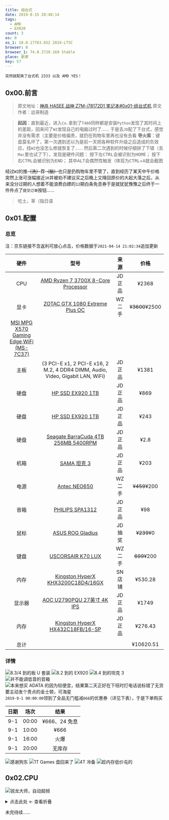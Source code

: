 ```yaml
---
title: 组台式
date: 2019-8-15 20:48:14
tags:
  - AMD
  - EX920
count: 3
os: 0
os_1: 10.0.17763.652 2019-LTSC
browser: 0
browser_1: 74.0.3729.169 Stable
place: 新家
key: 57
---
```

    突然就配爽了台式机 2333 以及 AMD YES！
<!-- more -->
## 0x00.前言
> 原文地址：[神舟 HASEE 战神 Z7M-i78172D1 笔记本#0x01-组台式机](./laptop.html#0x01-组台式机)
  原文作者：远哥制造

> **起因**：直到最近，进入`Co.`拿到了`T480`同样都是安装`Python`发现了其时间上的差距，回来问了`WZ`发现自己的电脑过时了……
于是去`JD`配了下台式，感觉并没有需求（主要是价格偏贵，就扔在购物车里再也没有去看
**导火索**：键盘莫名坏了，第一次遇到还以为是前一天把各种软件升级之后造成的负效应，找`WZ`也没怎么修就恢复了……
然后第二次遇到的时候仔细排了下错（去`Mac`里也试了下），发现是硬件问题：
按下左<kbd>CTRL</kbd>会被识别为<kbd>HOME</kbd>；
按下右<kbd>CTRL</kbd>会被识别为<kbd>END</kbd>；
其中<kbd>ALT</kbd>会偶然性触发（体现为<kbd>CTRL</kbd>+<kbd>A</kbd>就会截图

经过`WZ`的推~~（洗）~~荐~~（脑）~~也只是扔购物车里不管了，直到经历了某天中午价格突然上涨可涨幅接近`1K`并被劝不建议买之后晚上又降回原价的大起大落之后，从来没分过期的人想着不能浪费白嫖的`12`期白条免息券于是就犹犹豫豫之后终于一件件点了`提交订单`按钮……
> 吃土，草（指日语

## 0x01.配置
### 总览
注：京东链接不含返利可放心点击，价格数据于`2021-04-14 21:02:34`追加更新

硬件 | 型号 | 来源 | 价格
:---: | :---: | :---: | :---:
CPU | [AMD Ryzen 7 3700X 8-Core Processor](https://item.jd.com/100006391078.html) | JD 正品 | ¥2368
显卡 | [ZOTAC GTX 1080 Extreme Plus OC](https://www.techpowerup.com/gpu-specs/zotac-gtx-1080-extreme-plus-oc.b4139) | WZ 二手 | ~~¥3600~~¥2500
 | [MSI MPG X570 Gaming Edge WiFi (MS-7C37)](https://item.jd.com/100003809901.html) | | 
主板 | (3 PCI-E x1, 2 PCI-E x16, 2 M.2, 4 DDR4 DIMM, Audio, Video, Gigabit LAN, WiFi) | JD 正品 | ¥1381
硬盘 | [HP SSD EX920 1TB](https://item.jd.com/6209326.html) | JD 正品 | ¥869
硬盘 | [HP SSD EX920 1TB](https://item.jd.com/6209326.html) | JD 正品 | ¥243
硬盘 | [Seagate BarraCuda 4TB 256MB 5400RPM](https://item.jd.com/4220257.html) | JD 正品 | ¥2.8
机箱 | [SAMA 坦克 3](https://item.jd.com/100003124872.html) | JD 正品 | ¥203
电源 | [Antec NEO650](https://item.jd.com/1039354.html) | WZ 二手 | ~~¥459~~¥200
音箱 | [PHILIPS SPA1312](https://item.jd.com/172149.html) | JD 正品 | ¥98
鼠标 | [ASUS ROG Gladius](https://item.jd.com/12440466577.html) | JD 抽奖 | ~~¥239~~¥0
键盘 | [USCORSAIR K70 LUX](https://item.jd.com/41756364735.html) | WZ 二手 | ~~699~~¥200
内存 | [Kingston HyperX KHX3200C18D4/16GX](https://product.suning.com/0070092951/10705205793.html) | SN 店铺 | ¥530.28
显示器 | [AOC U2790PQU 27英寸 4K IPS](https://item.jd.com/100001071956.html) | JD 正品 | ¥1749
内存 | [Kingston HyperX HX432C18FB/16-SP](https://item.jd.com/100005089420.html) | JD 正品 | ¥276.43
 | | | 
总计 | | | ¥10620.51

### 详情
![8.3/4 到的板 U 套装](https://i1.yuangezhizao.cn/macOS/20210414211309.png!webp)
![8.2 到的 EX920](https://i1.yuangezhizao.cn/macOS/20210414211445.png!webp)
![8.4 到的坦克 3](https://i1.yuangezhizao.cn/macOS/20210414211624.png!webp)
![并不能调低音的音箱](https://i1.yuangezhizao.cn/macOS/20210414211752.png!webp)
![本来想买 ADATA 的因为较便宜，结果第二天正好在下班时打电话说标错了无货要主动发个贵点的金士顿，可海星](https://i1.yuangezhizao.cn/macOS/20210414212039.png!webp)
`2019-9-1 00:00:00`领到了全品无门槛减`666`的优惠券（详见下表），于是下单购买

日期 | 场次 | 结果
:---: | :---: | :---:
9-1 | 00:00 | ¥666、24 免息
9-1 | 10:00 | ¥666 
9-1 | 16:00 | 火爆
9-1 | 20:00 | 无库存

![感谢狗东](https://i1.yuangezhizao.cn/Win-10/20190901232422.png!webp)
![1T Games 盘回来了](https://i1.yuangezhizao.cn/macOS/20210414211034.png!webp)
![4T 冷备](https://i1.yuangezhizao.cn/macOS/20210414210816.png!webp)
![趁内存低价屯的](https://i1.yuangezhizao.cn/macOS/20210414210414.png!webp)

## 0x02.CPU
![锐龙大师，自动超频](https://i1.yuangezhizao.cn/macOS/QQ20210414-212445@2x.png!webp)

<details><summary>点击此处 ← 查看折叠</summary>

超频大法好！`3.99`逼死强逼症，神奇的是这个数字会跳回`4.00`……
> 超频参数：
`CPU Ratio：40.00`
`Override CPU Core Voltage：1.3500V`
`Override CPU NB/Soc Voltage：1.1000V`

![3.99GHz](https://i1.yuangezhizao.cn/Win-10/20190824123130.jpg!webp)
![4.00GHz](https://i1.yuangezhizao.cn/Win-10/20190824123301.jpg!webp)

</details>

未完待续……